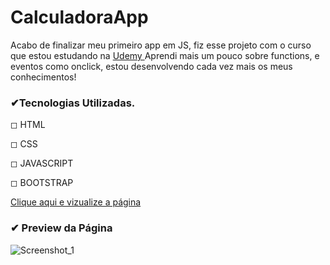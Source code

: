 # CalculadoraApp

<p> Acabo de finalizar meu primeiro app em JS, fiz esse projeto com o curso que estou estudando na <a href="https://www.udemy.com/course/web-completo/">Udemy </a>
  Aprendi mais um pouco sobre functions,  e eventos como onclick, estou desenvolvendo cada vez mais os meus conhecimentos!
  
  <h3>✔Tecnologias Utilizadas.</h3>
  <p> ◻ HTML
  <p> ◻ CSS
   <p> ◻ JAVASCRIPT
     <p> ◻ BOOTSTRAP


<a href="">Clique aqui e vizualize a página<a/>

  <h3>✔ Preview da Página </h3>
  
![Screenshot_1](https://user-images.githubusercontent.com/96805693/225454927-e7a9a3d7-7f03-4fb4-9c3f-c64aa9cf4f04.png)

  
  
